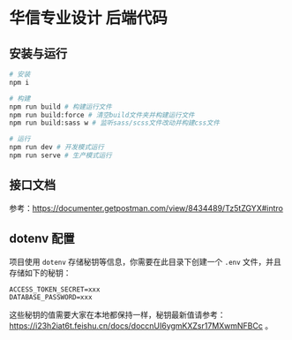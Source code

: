 # 华信专业设计 后端代码

## 安装与运行

```bash
# 安装
npm i

# 构建
npm run build # 构建运行文件
npm run build:force # 清空build文件夹并构建运行文件
npm run build:sass w # 监听sass/scss文件改动并构建css文件

# 运行
npm run dev # 开发模式运行
npm run serve # 生产模式运行
```

## 接口文档

参考：<https://documenter.getpostman.com/view/8434489/Tz5tZGYX#intro>

## dotenv 配置

项目使用 `dotenv` 存储秘钥等信息，你需要在此目录下创建一个 `.env` 文件，并且存储如下的秘钥：

```env
ACCESS_TOKEN_SECRET=xxx
DATABASE_PASSWORD=xxx
```

这些秘钥的值需要大家在本地都保持一样，秘钥最新值请参考：<https://i23h2iat6t.feishu.cn/docs/doccnUI6ygmKXZsr17MXwmNFBCc> 。
